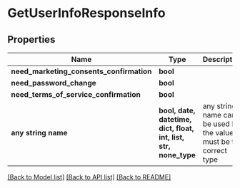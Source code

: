 # GetUserInfoResponseInfo


## Properties
Name | Type | Description | Notes
------------ | ------------- | ------------- | -------------
**need_marketing_consents_confirmation** | **bool** |  | [optional] 
**need_password_change** | **bool** |  | [optional] 
**need_terms_of_service_confirmation** | **bool** |  | [optional] 
**any string name** | **bool, date, datetime, dict, float, int, list, str, none_type** | any string name can be used but the value must be the correct type | [optional]

[[Back to Model list]](../README.md#documentation-for-models) [[Back to API list]](../README.md#documentation-for-api-endpoints) [[Back to README]](../README.md)



